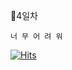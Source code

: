 📆4일차

`너 무 어 려 워`



[![Hits](https://hits.seeyoufarm.com/api/count/incr/badge.svg?url=https%3A%2F%2Fgithub.com%2Fchul1631%2Fhit-counter&count_bg=%23485CD3&title_bg=%23A4F1FF&icon=smugmug.svg&icon_color=%23E50606&title=hits&edge_flat=false)](https://hits.seeyoufarm.com)
